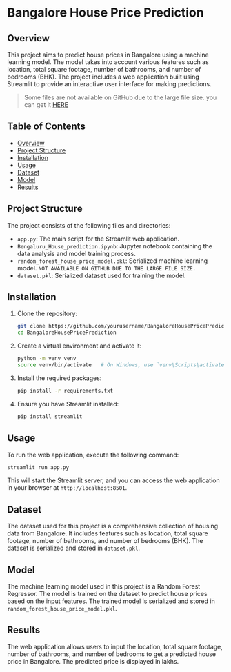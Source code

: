 
# Bangalore House Price Prediction

## Overview

This project aims to predict house prices in Bangalore using a machine learning model. The model takes into account various features such as location, total square footage, number of bathrooms, and number of bedrooms (BHK). The project includes a web application built using Streamlit to provide an interactive user interface for making predictions.

>Some files are not available on GitHub due to the large file size. you can get it [HERE](https://huggingface.co/sujoy0011/Bengaluru_House_Price_Prediction/tree/main)

## Table of Contents

- [Overview](#overview)
- [Project Structure](#project-structure)
- [Installation](#installation)
- [Usage](#usage)
- [Dataset](#dataset)
- [Model](#model)
- [Results](#results)

## Project Structure

The project consists of the following files and directories:

- `app.py`: The main script for the Streamlit web application.
- `Bengaluru_House_prediction.ipynb`: Jupyter notebook containing the data analysis and model training process.
- `random_forest_house_price_model.pkl`: Serialized machine learning model. `NOT AVAILABLE ON GITHUB DUE TO THE LARGE FILE SIZE.`
- `dataset.pkl`: Serialized dataset used for training the model.

## Installation

1. Clone the repository:
    ```bash
    git clone https://github.com/yourusername/BangaloreHousePricePrediction.git
    cd BangaloreHousePricePrediction
    ```

2. Create a virtual environment and activate it:
    ```bash
    python -m venv venv
    source venv/bin/activate   # On Windows, use `venv\Scripts\activate`
    ```

3. Install the required packages:
    ```bash
    pip install -r requirements.txt
    ```

4. Ensure you have Streamlit installed:
    ```bash
    pip install streamlit
    ```

## Usage

To run the web application, execute the following command:
```bash
streamlit run app.py
```

This will start the Streamlit server, and you can access the web application in your browser at `http://localhost:8501`.

## Dataset

The dataset used for this project is a comprehensive collection of housing data from Bangalore. It includes features such as location, total square footage, number of bathrooms, and number of bedrooms (BHK). The dataset is serialized and stored in `dataset.pkl`.

## Model

The machine learning model used in this project is a Random Forest Regressor. The model is trained on the dataset to predict house prices based on the input features. The trained model is serialized and stored in `random_forest_house_price_model.pkl`.

## Results

The web application allows users to input the location, total square footage, number of bathrooms, and number of bedrooms to get a predicted house price in Bangalore. The predicted price is displayed in lakhs.

